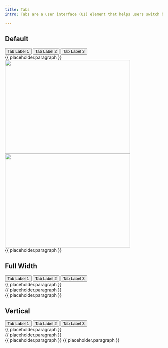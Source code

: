 ```yaml
---
title: Tabs
intro: Tabs are a user interface (UI) element that helps users switch between different sections of content within a single window or page. They are essentially digital file folders, allowing users to categorize and access related information efficiently

---
```


<h2 class="h2">Default</h2>

<div class="tabs tabs--print">
  <div class="tabs__tablist" data-ulu-tablist='{ "equalHeights" : true }'>
    <button type="button" id="tabs-1-1">
      Tab Label 1
    </button>
    <button type="button" id="tabs-1-2">
      Tab Label 2
    </button>
    <button type="button" id="tabs-1-3">
      Tab Label 3
    </button>
  </div>
  <div class="tabs__tabpanel" aria-labelledby="tabs-1-1">
    {{ placeholder.paragraph }}
    <div class="tabs__tabpanel-content-fill">
      <img class="image-full-width" src="https://picsum.photos/400/300" alt="" width="400" height="300"> 
    </div>
  </div>
  <div class="tabs__tabpanel" aria-labelledby="tabs-1-2">
    <div class="tabs__tabpanel-content-fill">
      <img class="image-full-width" src="https://picsum.photos/400/300" alt="" width="400" height="300"> 
    </div>
  </div>
  <div class="tabs__tabpanel" aria-labelledby="tabs-1-3">
    {{ placeholder.paragraph }}
  </div>
</div>

<h2 class="h2">Full Width</h2>

<div class="tabs tabs--full-width">
  <div class="tabs__tablist" data-ulu-tablist='{ "equalHeights" : true }'>
    <button type="button" id="tabs-2-1">
      Tab Label 1
    </button>
    <button type="button" id="tabs-2-2">
      Tab Label 2
    </button>
    <button type="button" id="tabs-2-3">
      Tab Label 3
    </button>
  </div>
  <div class="tabs__tabpanel" aria-labelledby="tabs-2-1">
    <div class="tabs__tabpanel-container">
      {{ placeholder.paragraph }}
    </div>
  </div>
  <div class="tabs__tabpanel" aria-labelledby="tabs-2-2">
    <div class="tabs__tabpanel-container">
      {{ placeholder.paragraph }}
    </div>
  </div>
  <div class="tabs__tabpanel" aria-labelledby="tabs-2-3">
    <div class="tabs__tabpanel-container">
      {{ placeholder.paragraph }}
    </div>
  </div>
</div>

<h2 class="h2">Vertical</h2>

<div class="tabs tabs--vertical">
  <div class="tabs__tablist" data-ulu-tablist='{ 
    "equalHeights" : true,
    "vertical" : true
  }'>
    <button type="button" id="tabs-3-1">
      Tab Label 1
    </button>
    <button type="button" id="tabs-3-2">
      Tab Label 2
    </button>
    <button type="button" id="tabs-3-3">
      Tab Label 3
    </button>
  </div>
  <div class="tabs__tabpanel" aria-labelledby="tabs-3-1">
    <div class="tabs__tabpanel-container">
      {{ placeholder.paragraph }}
    </div>
  </div>
  <div class="tabs__tabpanel" aria-labelledby="tabs-3-2">
    <div class="tabs__tabpanel-container">
      {{ placeholder.paragraph }}
    </div>
  </div>
  <div class="tabs__tabpanel" aria-labelledby="tabs-3-3">
    <div class="tabs__tabpanel-container">
      {{ placeholder.paragraph }}
      {{ placeholder.paragraph }}
    </div>
  </div>
</div>